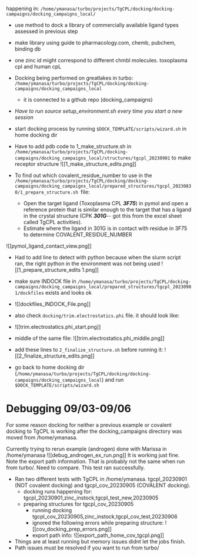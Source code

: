 happening in: `/home/ymanasa/turbo/projects/TgCPL/docking/docking-campaigns/docking_campaigns_local/`
- use method to dock a library of commercially available ligand types assessed in previous step
- make library using guide to pharmacology.com, chemb, pubchem, binding db
- one zinc id might correspond to different chmbl molecules. toxoplasma cpl and human cpL

- Docking being performed on greatlakes in turbo: `/home/ymanasa/turbo/projects/TgCPL/docking/docking-campaigns/docking_campaigns_local`
	- it is connected to a github repo (docking_campaigns)

- *Have to run source setup_environment.sh every time you start a new session*
- start docking process by running `$DOCK_TEMPLATE/scripts/wizard.sh` in home docking dir
- Have to add pdb code to 1_make_structure.sh in `/home/ymanasa/turbo/projects/TgCPL/docking-campaigns/docking_campaigns_local/structures/tgcpl_20230901` to make receptor structure 
![[1_make_structure_edits.png]]

- To find out which covalent_residue_number to use in the `/home/ymanasa/turbo/projects/TgCPL/docking/docking-campaigns/docking_campaigns_local/prepared_structures/tgcpl_20230830/1_prepare_structure.sh `file:
	- Open the target ligand (Toxoplasma CPL ***3F75***) in pymol and open a reference protein that is similar enough to the target that has a ligand in the crystal structure (CPK ***301G***-- got this from the excel sheet called TgCPL activities).
	- Estimate where the ligand in 301G is in contact with residue in 3F75 to determine COVALENT_RESIDUE_NUMBER

![[pymol_ligand_contact_view.png]]

- Had to add line to detect with python because when the slurm script ran, the right python in the environment was not being used
![[1_prepare_structure_edits 1.png]]

- make sure INDOCK file in `/home/ymanasa/turbo/projects/TgCPL/docking-campaigns/docking_campaigns_local/prepared_structures/tgcpl_20230901/dockfiles` exists and looks ok
- ![[dockfiles_INDOCK_File.png]]
- also check `docking/trim.electrostatics.phi` file. it should look like: 
- ![[trim.electrostatics.phi_start.png]]
- middle of the same file: 
![[trim.electrostatics.phi_middle.png]]
- add these lines to `2_finalize_structure.sh` before running it: 
![[2_finalize_structure_edits.png]]

- go back to home docking dir (`/home/ymanasa/turbo/projects/TgCPL/docking/docking-campaigns/docking_campaigns_local`) and run `$DOCK_TEMPLATE/scripts/wizard.sh`


# Debugging 09/03-09/06
For some reason docking for neither a previous example or covalent docking to TgCPL is working after the docking_campaigns directory was moved from /home/ymanasa. 

Currently trying to rerun example (androgen) done with Marissa in /home/ymanasa
![[debug_androgen_ex_run.png]]
It is working just fine. Note the export path information. That is probably not the same when run from turbo/. Need to compare. This test ran successfully. 

- Ran two different tests with TgCPL in /home/ymanasa. tgcpl_20230901 (NOT covalent docking) and tgcpl_cov_20230905 (COVALENT docking). 
	- docking runs happening for: tgcpl_20230901,zinc_instock,tgcpl_test_new,20230905
	- preparing structures for tgcpl_cov_20230905
		- running docking tgcpl_cov_20230905,zinc_instock,tgcpl_cov_test,20230906
		- ignored the following errors while preparing structure: 
		![[cov_docking_prep_errors.png]]
		- export path info: ![[export_path_home_cov_tgcpl.png]]
- Things are at least running but memory issues didnt let the jobs finish.
- Path issues must be resolved if you want to run from turbo/
